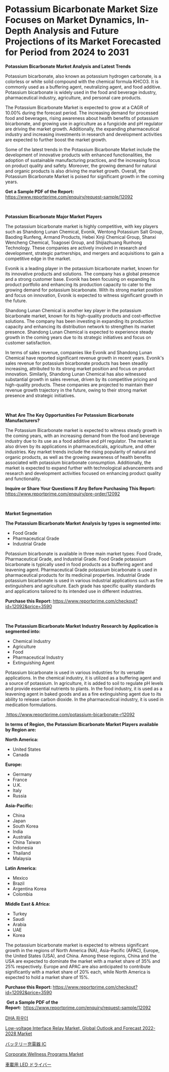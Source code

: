 <p><h1>Potassium Bicarbonate Market Size Focuses on Market Dynamics, In-Depth Analysis and Future Projections of its Market Forecasted for Period from 2024 to 2031</h1></p><p><strong>Potassium Bicarbonate Market Analysis and Latest Trends</strong></p>
<p><p>Potassium bicarbonate, also known as potassium hydrogen carbonate, is a colorless or white solid compound with the chemical formula KHCO3. It is commonly used as a buffering agent, neutralizing agent, and food additive. Potassium bicarbonate is widely used in the food and beverage industry, pharmaceutical industry, agriculture, and personal care products.</p><p>The Potassium Bicarbonate Market is expected to grow at a CAGR of 10.00% during the forecast period. The increasing demand for processed food and beverages, rising awareness about health benefits of potassium bicarbonate, and growing use in agriculture as a fungicide and pH regulator are driving the market growth. Additionally, the expanding pharmaceutical industry and increasing investments in research and development activities are expected to further boost the market growth.</p><p>Some of the latest trends in the Potassium Bicarbonate Market include the development of innovative products with enhanced functionalities, the adoption of sustainable manufacturing practices, and the increasing focus on product quality and safety. Moreover, the growing demand for natural and organic products is also driving the market growth. Overall, the Potassium Bicarbonate Market is poised for significant growth in the coming years.</p></p>
<p><strong>Get a Sample PDF of the Report:&nbsp;</strong> <a href="https://www.reportprime.com/enquiry/request-sample/12092">https://www.reportprime.com/enquiry/request-sample/12092</a></p>
<p>&nbsp;</p>
<p><strong>Potassium Bicarbonate Major Market Players</strong></p>
<p><p>The potassium bicarbonate market is highly competitive, with key players such as Shandong Lunan Chemical, Evonik, Wentong Potassium Salt Group, Baoding Runfeng, Armand Products, Hebei Xinji Chemical Group, Shanxi Wencheng Chemical, Toagosei Group, and Shijiazhuang Runhong Technology. These companies are actively involved in research and development, strategic partnerships, and mergers and acquisitions to gain a competitive edge in the market.</p><p>Evonik is a leading player in the potassium bicarbonate market, known for its innovative products and solutions. The company has a global presence and a strong customer base. Evonik has been focusing on expanding its product portfolio and enhancing its production capacity to cater to the growing demand for potassium bicarbonate. With its strong market position and focus on innovation, Evonik is expected to witness significant growth in the future.</p><p>Shandong Lunan Chemical is another key player in the potassium bicarbonate market, known for its high-quality products and cost-effective solutions. The company has been investing in expanding its production capacity and enhancing its distribution network to strengthen its market presence. Shandong Lunan Chemical is expected to experience steady growth in the coming years due to its strategic initiatives and focus on customer satisfaction.</p><p>In terms of sales revenue, companies like Evonik and Shandong Lunan Chemical have reported significant revenue growth in recent years. Evonik's sales revenue for potassium bicarbonate products has been steadily increasing, attributed to its strong market position and focus on product innovation. Similarly, Shandong Lunan Chemical has also witnessed substantial growth in sales revenue, driven by its competitive pricing and high-quality products. These companies are projected to maintain their revenue growth trajectory in the future, owing to their strong market presence and strategic initiatives.</p></p>
<p>&nbsp;</p>
<p><strong>What Are The Key Opportunities For Potassium Bicarbonate Manufacturers?</strong></p>
<p><p>The Potassium Bicarbonate market is expected to witness steady growth in the coming years, with an increasing demand from the food and beverage industry due to its use as a food additive and pH regulator. The market is also driven by its applications in pharmaceuticals, agriculture, and other industries. Key market trends include the rising popularity of natural and organic products, as well as the growing awareness of health benefits associated with potassium bicarbonate consumption. Additionally, the market is expected to expand further with technological advancements and research and development activities focused on enhancing product quality and functionality.</p></p>
<p><strong>Inquire or Share Your Questions If Any Before Purchasing This Report:</strong> <a href="https://www.reportprime.com/enquiry/pre-order/12092">https://www.reportprime.com/enquiry/pre-order/12092</a></p>
<p>&nbsp;</p>
<p><strong>Market Segmentation</strong></p>
<p><strong>The Potassium Bicarbonate Market Analysis by types is segmented into:</strong></p>
<p><ul><li>Food Grade</li><li>Pharmaceutical Grade</li><li>Industrial Grade</li></ul></p>
<p><p>Potassium bicarbonate is available in three main market types: Food Grade, Pharmaceutical Grade, and Industrial Grade. Food Grade potassium bicarbonate is typically used in food products as a buffering agent and leavening agent. Pharmaceutical Grade potassium bicarbonate is used in pharmaceutical products for its medicinal properties. Industrial Grade potassium bicarbonate is used in various industrial applications such as fire extinguishers and agriculture. Each grade has specific quality standards and applications tailored to its intended use in different industries.</p></p>
<p><strong>Purchase this Report:&nbsp;</strong><a href="https://www.reportprime.com/checkout?id=12092&price=3590">https://www.reportprime.com/checkout?id=12092&price=3590</a></p>
<p>&nbsp;</p>
<p><strong>The Potassium Bicarbonate Market Industry Research by Application is segmented into:</strong></p>
<p><ul><li>Chemical Industry</li><li>Agriculture</li><li>Food</li><li>Pharmaceutical Industry</li><li>Extinguishing Agent</li></ul></p>
<p><p>Potassium bicarbonate is used in various industries for its versatile applications. In the chemical industry, it is utilized as a buffering agent and a source of potassium. In agriculture, it is added to soil to regulate pH levels and provide essential nutrients to plants. In the food industry, it is used as a leavening agent in baked goods and as a fire extinguishing agent due to its ability to release carbon dioxide. In the pharmaceutical industry, it is used in medication formulations.</p></p>
<p><a href="https://www.reportprime.com/potassium-bicarbonate-r12092">&nbsp;https://www.reportprime.com/potassium-bicarbonate-r12092</a></p>
<p><strong>In terms of Region, the Potassium Bicarbonate Market Players available by Region are:</strong></p>
<p>
    <p> <strong> North America: </strong>
        <ul>
            <li>United States</li>
            <li>Canada</li>
        </ul>
        </p> 
    <p> <strong> Europe: </strong>
        <ul>
            <li>Germany</li>
            <li>France</li>
            <li>U.K.</li>
            <li>Italy</li>
            <li>Russia</li>
        </ul>
        </p> 
    <p> <strong> Asia-Pacific: </strong>
        <ul>
            <li>China</li>
            <li>Japan</li>
            <li>South Korea</li>
            <li>India</li>
            <li>Australia</li>
            <li>China Taiwan</li>
            <li>Indonesia</li>
            <li>Thailand</li>
            <li>Malaysia</li>
        </ul>
        </p> 
    <p> <strong> Latin America: </strong>
        <ul>
            <li>Mexico</li>
            <li>Brazil</li>
            <li>Argentina Korea</li>
            <li>Colombia</li>
        </ul>
        </p> 
    <p> <strong> Middle East & Africa: </strong>
        <ul>
            <li>Turkey</li>
            <li>Saudi</li>
            <li>Arabia</li>
            <li>UAE</li>
            <li>Korea</li>
        </ul>
    </p>
    </p>
<p><p>The potassium bicarbonate market is expected to witness significant growth in the regions of North America (NA), Asia-Pacific (APAC), Europe, the United States (USA), and China. Among these regions, China and the USA are expected to dominate the market with a market share of 35% and 25% respectively. Europe and APAC are also anticipated to contribute significantly with a market share of 20% each, while North America is expected to hold a market share of 15%.</p></p>
<p><strong>Purchase this Report: </strong><a href="https://www.reportprime.com/checkout?id=12092&price=3590">https://www.reportprime.com/checkout?id=12092&price=3590</a></p>
<p>&nbsp;<strong>Get a Sample PDF of the Report:&nbsp;&nbsp;</strong><a href="https://www.reportprime.com/enquiry/request-sample/12092">https://www.reportprime.com/enquiry/request-sample/12092</a></p>
<p><strong></strong></p>
<p><p><a href="https://medium.com/@earleciamcneil2024/dha-%EB%B6%84%EB%A7%90-%EC%8B%9C%EC%9E%A5-%EC%A1%B0%EC%82%AC-%EB%B3%B4%EA%B3%A0%EC%84%9C-2024%EB%85%84%EB%B6%80%ED%84%B0-2031%EB%85%84%EA%B9%8C%EC%A7%80-%EA%BE%B8%EC%A4%80%ED%95%9C-7-7-%EC%97%B0%ED%8F%89%EA%B7%A0-%EC%84%B1%EC%9E%A5%EB%A5%A0%EA%B3%BC-%ED%95%A8%EA%BB%98-%EC%8B%9C%EC%9E%A5-%EC%98%88%EC%B8%A1-%EB%B0%8F-%EC%84%B1%EC%9E%A5-%EC%A0%84%EB%A7%9D-2f266fb5fc7a">DHA 파우더</a></p><p><a href="https://medium.com/@bon-bar/low-voltage-interface-relay-market-global-outlook-and-forecast-2022-2028-market-research-report-46e41b2afcff">Low-voltage Interface Relay Market, Global Outlook and Forecast 2022-2028 Market</a></p><p><a href="https://medium.com/@elmoray21/2024%E5%B9%B4%E3%81%8B%E3%82%892031%E5%B9%B4%E3%81%BE%E3%81%A7%E3%81%AE%E3%83%90%E3%83%83%E3%83%86%E3%83%AA%E3%83%BC%E5%85%85%E9%9B%BB%E5%99%A8ic%E5%B8%82%E5%A0%B4%E3%81%AE%E6%88%90%E9%95%B7%E8%A6%8B%E9%80%9A%E3%81%97%E3%81%AF-5-4-%E3%81%AE%E5%B9%B4%E9%96%93%E6%88%90%E9%95%B7%E7%8E%87-cagr-%E3%81%A7%E3%81%82%E3%82%8A-%E5%B8%82%E5%A0%B4%E3%81%AE%E3%83%88%E3%83%AC%E3%83%B3%E3%83%89%E5%88%86%E6%9E%90%E3%81%AF%E3%82%A2%E3%83%97%E3%83%AA%E3%82%B1%E3%83%BC%E3%82%B7%E3%83%A7%E3%83%B3-%E5%9C%B0%E5%9F%9F%E3%81%AE%E8%A6%8B%E9%80%9A%E3%81%97-%E3%81%8A%E3%82%88%E3%81%B3%E5%8F%8E%E7%9B%8A%E3%81%AB%E7%84%A6%E7%82%B9%E3%82%92%E5%BD%93%E3%81%A6%E3%81%A6%E3%81%84%E3%81%BE%E3%81%99-9c856c84e0d0">バッテリー充電器 IC</a></p><p><a href="https://issuu.com/reportprime-2/docs/corporate-wellness-programs-market-size-2030.pptx">Corporate Wellness Programs Market</a></p><p><a href="https://medium.com/@elmoray21/%E8%87%AA%E5%8B%95%E8%BB%8Aled%E3%83%89%E3%83%A9%E3%82%A4%E3%83%90%E3%83%BC%E3%83%9E%E3%83%BC%E3%82%B1%E3%83%83%E3%83%88-2024%E5%B9%B4%E3%81%8B%E3%82%892031%E5%B9%B4%E3%81%BE%E3%81%A7%E3%81%AE%E3%82%B0%E3%83%AD%E3%83%BC%E3%83%90%E3%83%AB%E3%81%8A%E3%82%88%E3%81%B3%E5%9C%B0%E5%9F%9F%E5%88%A5%E5%88%86%E6%9E%90-d7f38e7b35fc">車載用 LED ドライバー</a></p></p>